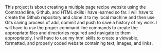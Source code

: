 This project is about creating a multiple page recipe website using the Command line, Github, and HTML skills I have learned so far.
I will have to create the Github repository and clone it to my local machine and then use Gits saving process of add, commit and push to save a history of my work.
I will have to use the proper command line commands to create the appropriate files and directories required and navigate to them appropriately.
I will have to use my html skills to create a viewable, formatted, and properly coded website containing text, images, and links.